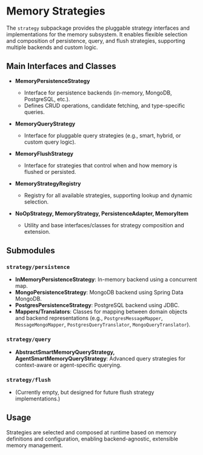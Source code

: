 # Memory Strategies

The `strategy` subpackage provides the pluggable strategy interfaces and implementations for the memory subsystem. It enables flexible selection and composition of persistence, query, and flush strategies, supporting multiple backends and custom logic.

## Main Interfaces and Classes

- **MemoryPersistenceStrategy**
  - Interface for persistence backends (in-memory, MongoDB, PostgreSQL, etc.).
  - Defines CRUD operations, candidate fetching, and type-specific queries.

- **MemoryQueryStrategy**
  - Interface for pluggable query strategies (e.g., smart, hybrid, or custom query logic).

- **MemoryFlushStrategy**
  - Interface for strategies that control when and how memory is flushed or persisted.

- **MemoryStrategyRegistry**
  - Registry for all available strategies, supporting lookup and dynamic selection.

- **NoOpStrategy, MemoryStrategy, PersistenceAdapter, MemoryItem**
  - Utility and base interfaces/classes for strategy composition and extension.

## Submodules

### `strategy/persistence`
- **InMemoryPersistenceStrategy**: In-memory backend using a concurrent map.
- **MongoPersistenceStrategy**: MongoDB backend using Spring Data MongoDB.
- **PostgresPersistenceStrategy**: PostgreSQL backend using JDBC.
- **Mappers/Translators**: Classes for mapping between domain objects and backend representations (e.g., `PostgresMessageMapper`, `MessageMongoMapper`, `PostgresQueryTranslator`, `MongoQueryTranslator`).

### `strategy/query`
- **AbstractSmartMemoryQueryStrategy, AgentSmartMemoryQueryStrategy**: Advanced query strategies for context-aware or agent-specific querying.

### `strategy/flush`
- (Currently empty, but designed for future flush strategy implementations.)

## Usage

Strategies are selected and composed at runtime based on memory definitions and configuration, enabling backend-agnostic, extensible memory management. 